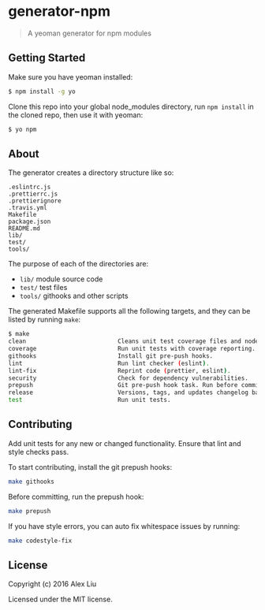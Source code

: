 # generator-npm

> A yeoman generator for npm modules

## Getting Started

Make sure you have yeoman installed:

```sh
$ npm install -g yo
```

Clone this repo into your global node_modules directory, run `npm install` in
the cloned repo, then use it with yeoman:

```sh
$ yo npm
```

## About

The generator creates a directory structure like so:

```
.eslintrc.js
.prettierrc.js
.prettierignore
.travis.yml
Makefile
package.json
README.md
lib/
test/
tools/
```

The purpose of each of the directories are:

* `lib/` module source code
* `test/` test files
* `tools/` githooks and other scripts


The generated Makefile supports all the following targets, and they can be
listed by running `make`:

```sh
$ make
clean                          Cleans unit test coverage files and node_modules.
coverage                       Run unit tests with coverage reporting. Generates reports into /coverage.
githooks                       Install git pre-push hooks.
lint                           Run lint checker (eslint).
lint-fix                       Reprint code (prettier, eslint).
security                       Check for dependency vulnerabilities.
prepush                        Git pre-push hook task. Run before committing and pushing.
release                        Versions, tags, and updates changelog based on commit messages.
test                           Run unit tests.
```


## Contributing

Add unit tests for any new or changed functionality. Ensure that lint and style
checks pass.

To start contributing, install the git prepush hooks:

```sh
make githooks
```

Before committing, run the prepush hook:

```sh
make prepush
```

If you have style errors, you can auto fix whitespace issues by running:

```sh
make codestyle-fix
```

## License

Copyright (c) 2016 Alex Liu

Licensed under the MIT license.
